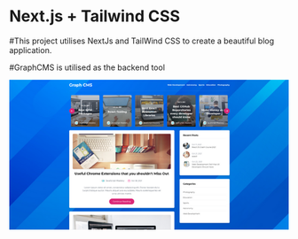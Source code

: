# Next.js + Tailwind CSS 

#This project utilises NextJs and TailWind CSS to create a beautiful blog application.

#GraphCMS is utilised as the backend tool

![](https://github.com/georgebastion/next-blog/blob/main/blog.png)

